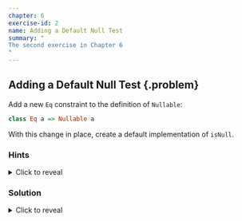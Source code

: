 ```yaml
---
chapter: 6
exercise-id: 2
name: Adding a Default Null Test
summary: "
The second exercise in Chapter 6
"
---
```


## Adding a Default Null Test  {.problem}

Add a new `Eq` constraint to the definition of `Nullable`:

```haskell
class Eq a => Nullable a
```
With this change in place, create a default implementation of `isNull`.

### Hints
<div class="hints">

<details>
<summary>Click to reveal</summary>

</details>
</div>

### Solution

<div class="solution">
<details>
<summary>Click to reveal</summary>

This exercise asks us to add an `Eq` constraint to `Nullable` and use that to
allow us to write a default definition of `isNull`. This is a pretty small
change on it's own:

```haskell
class Eq a => Nullable a where
  isNull :: a -> Bool
  isNull = (== null)

  null :: a
```

Unfortunately, changing this definition of our class to add the extra constraint
means that we also need to update most of our instances as well:

```haskell
module EffectiveHaskell.Exercises.Chapter6.DefaultNull where
import Prelude hiding (null)

class Eq a => Nullable a where
  isNull :: a -> Bool
  isNull = (== null)
  null :: a

instance Nullable a => Nullable (Maybe a) where
  isNull Nothing = True
  isNull (Just a) = isNull a
  null = Nothing

instance (Nullable a, Nullable b) => Nullable (a,b) where
  isNull (a,b) = isNull a && isNull b
  null = (null, null)

instance Eq a => Nullable [a] where
  isNull [] = True
  isNull _ = False
  null = []
```

The extra constraint doesn't impact how we're writing our instances, but it does
mean that we won't be able to use the instances in some cases. For example,
before adding the constraint we could use `isNull` to see whether or not we had
an empty list of functions, but functions don't have an `Eq` instance, so we
won't be able to do that anymore. In some cases the additional restriction would
be fine, but it limits the ways that people can use our typeclasses, and doing
so unnecessarily can make our code less reusable. Let's look at a couple of
other approaches we could have used that offer more flexibility.

#### Defaulting with a Helper

In this example, our motivation for adding an `Eq` constraint to the definition
of `Nullable` was so that we could provide a default implementation of
`isNull`. There's a common alternative that gives us almost as much ease-of-use
with a lot more flexibility: helper functions. Let's start looking at how they
work by creating a new function called `isNullHelper`:

```haskell
isNullHelper :: (Eq a, Nullable a) => a -> Bool
isNullHelper = (== null)
```

This function puts the same constraints on `a` that we would have in the default
`isNull` implementation we wrote, but it lives outside of the type class. That
means that we can drop the constraint at the type class level, but make use of
it for particular instances when it makes sense. Let's look at a concrete
example. First, we'll return to our original definition of `Nullable`:

```haskell
class Nullable a where
  isNull :: a -> Bool
  null :: a
```

Next, let's take a look at how we might use our new helper function. We'll start
by revisiting our `Nullable` instance for `[a]`. In our original definition of
`isNull` for lists, we didn't look at the values inside of the list at all- only
whether the list itself was empty. That makes the definition of `isNull` for
lists a good candidate to use the `isNullHelper` function we've just
added. Unfortunately, we can only test lists for equality if we can test the
elements inside the lists for equality, so we'll still need our `Eq` constraint:

```haskell
instance Eq a => Nullable [a] where
  isNull = isNullHelper
  null = []
```

As you can see, although we no longer have a default definition for `isNull`,
we're able to use the helper function so that it's very easy to write a new
instance. This also gives us the flexibility to define instances that work
differently and don't need an equality constraint. For example, let's take a
look at the instance for `Maybe`:

```haskell
instance Nullable a => Nullable (Maybe a) where
  isNull Nothing = True
  isNull (Just a) = isNull a
  null = Nothing
```

In this example we're not actually testing for equality at all. If we do have a
value, we defer to whatever definition of `isNull` is provided by `a`.

This approach gives us some flexibility around the constraints on instances of
our typeclass, while still saving someone work in the common case that they can
rely on equality testing. It's not without drawbacks though. The main drawback
is that someone using our module might be confused and try to call
`isNullHelper` directly, even when it's behavior would differ from the
definition of `isNull`. That could be a source of bugs. There's another option
that we can use, but it requires that we add a new language extension.

#### Using DefaultSignatures

The `DefaultSignatures` extension gives us another way to solve the
problem. In this chapter you saw how this extension allows you to add a default
value to a typeclass that has narrower constraints than the type defined by the
class. In this case, we can use the extension to provide a default
implementation of `isNull` only when the `Nullable` value has an `Eq`
instance. Let's take a look:

```haskell
{-# LANGUAGE DefaultSignatures #-}
module EffectiveHaskell.Exercises.Chapter6.DefaultSignaturesNull where
import Prelude hiding (null)

class Nullable a where
  isNull :: a -> Bool

  default isNull :: Eq a => a -> Bool
  isNull = (== null)
  null :: a
```

With `DefaultSignatures` enabled we're able to add a default definition of
`isNull` that works by comparing the input value to `null`, just like
`isNullHelper` from our earlier example. Like our other examples, we can still
create instances that provide a definition of `isNull`. If the type we're
defining a `Nullable` instance for doesn't have an instance of `Eq` we're
required to provide on:

```haskell
instance (Nullable a, Nullable b) => Nullable (a,b) where
  isNull (a,b) = isNull a && isNull b
  null = (null, null)
```

If, on the other hand, we do have an `Eq` constraint then we're free to provide
our own definition of `isNull`:

```haskell
instance (Eq a, Nullable a) => Nullable (Maybe a) where
  isNull Nothing = True
  isNull (Just a) = isNull a
  null = Nothing
```

Alternatively, we can use the default version:

```haskell
instance Eq a => Nullable [a] where
  null = []
```




</details>
</div>
